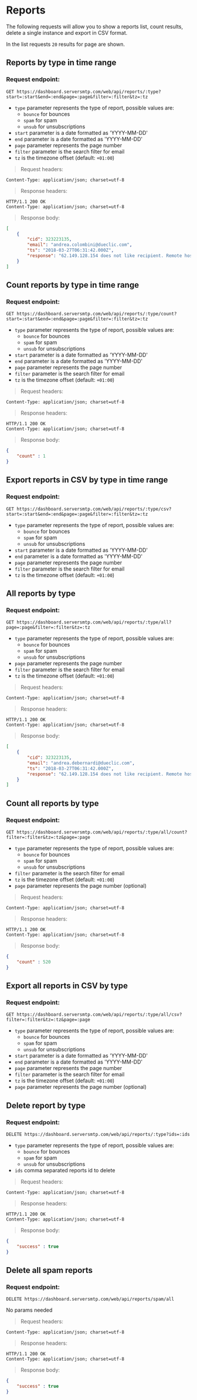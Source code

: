 # Reports

The following requests will allow you to show a reports list, count results, delete a single instance and export in CSV format.

In the list requests `20` results for page are shown.

## Reports by type in time range

### Request endpoint:

`
GET https://dashboard.serversmtp.com/web/api/reports/:type?start=:start&end=:end&page=:page&filter=:filter&tz=:tz
`

- `type` parameter represents the type of report, possible values are:
    - `bounce` for bounces
    - `spam` for spam
    - `unsub` for unsubscriptions
- `start` parameter is a date formatted as 'YYYY-MM-DD'
- `end` parameter is a date formatted as 'YYYY-MM-DD'
- `page` parameter represents the page number
- `filter` parameter is the search filter for email
- `tz` is the timezone offset (default: `+01:00`)

> Request headers:

```
Content-Type: application/json; charset=utf-8
```

> Response headers:

```
HTTP/1.1 200 OK
Content-Type: application/json; charset=utf-8
```

> Response body:

```json
[
    {
        "cid": 323223135,
        "email": "andrea.colombini@dueclic.com",
        "ts": "2018-03-27T06:31:42.000Z",
        "response": "62.149.128.154 does not like recipient. Remote host said: 550 5.1.1 <andrea.colombini@dueclic.com> : sorry, no mailbox here by that name (#5.1.1 - chkuser) {1.2.3.4} Giving up on 1.2.3.4. "
    }
]
```

## Count reports by type in time range

### Request endpoint:

`
GET https://dashboard.serversmtp.com/web/api/reports/:type/count?start=:start&end=:end&page=:page&filter=:filter&tz=:tz
`

- `type` parameter represents the type of report, possible values are:
    - `bounce` for bounces
    - `spam` for spam
    - `unsub` for unsubscriptions
- `start` parameter is a date formatted as 'YYYY-MM-DD'
- `end` parameter is a date formatted as 'YYYY-MM-DD'
- `page` parameter represents the page number
- `filter` parameter is the search filter for email
- `tz` is the timezone offset (default: `+01:00`)

> Request headers:

```
Content-Type: application/json; charset=utf-8
```

> Response headers:

```
HTTP/1.1 200 OK
Content-Type: application/json; charset=utf-8
```

> Response body:

```json
{
    "count" : 1
}
```

## Export reports in CSV by type in time range

### Request endpoint:

`
GET https://dashboard.serversmtp.com/web/api/reports/:type/csv?start=:start&end=:end&page=:page&filter=:filter&tz=:tz
`

- `type` parameter represents the type of report, possible values are:
    - `bounce` for bounces
    - `spam` for spam
    - `unsub` for unsubscriptions
- `start` parameter is a date formatted as 'YYYY-MM-DD'
- `end` parameter is a date formatted as 'YYYY-MM-DD'
- `page` parameter represents the page number
- `filter` parameter is the search filter for email
- `tz` is the timezone offset (default: `+01:00`)

## All reports by type

### Request endpoint:

`
GET https://dashboard.serversmtp.com/web/api/reports/:type/all?page=:page&filter=:filter&tz=:tz
`

- `type` parameter represents the type of report, possible values are:
    - `bounce` for bounces
    - `spam` for spam
    - `unsub` for unsubscriptions
- `page` parameter represents the page number
- `filter` parameter is the search filter for email
- `tz` is the timezone offset (default: `+01:00`)

> Request headers:

```
Content-Type: application/json; charset=utf-8
```

> Response headers:

```
HTTP/1.1 200 OK
Content-Type: application/json; charset=utf-8
```

> Response body:

```json
[
    {
        "cid": 323223135,
        "email": "andrea.debernardi@dueclic.com",
        "ts": "2018-03-27T06:31:42.000Z",
        "response": "62.149.128.154 does not like recipient. Remote host said: 550 5.1.1 <andrea.debernardi@dueclic.com> : sorry, no mailbox here by that name (#5.1.1 - chkuser) {1.2.3.4} Giving up on 1.2.3.4. "
    }
]
```

## Count all reports by type

### Request endpoint:

`
GET https://dashboard.serversmtp.com/web/api/reports/:type/all/count?filter=:filter&tz=:tz&page=:page
`

- `type` parameter represents the type of report, possible values are:
    - `bounce` for bounces
    - `spam` for spam
    - `unsub` for unsubscriptions
- `filter` parameter is the search filter for email
- `tz` is the timezone offset (default: `+01:00`)
- `page` parameter represents the page number (optional)

> Request headers:

```
Content-Type: application/json; charset=utf-8
```

> Response headers:

```
HTTP/1.1 200 OK
Content-Type: application/json; charset=utf-8
```

> Response body:

```json
{
    "count" : 520
}
```

## Export all reports in CSV by type

### Request endpoint:

`
GET https://dashboard.serversmtp.com/web/api/reports/:type/all/csv?filter=:filter&tz=:tz&page=:page
`

- `type` parameter represents the type of report, possible values are:
    - `bounce` for bounces
    - `spam` for spam
    - `unsub` for unsubscriptions
- `start` parameter is a date formatted as 'YYYY-MM-DD'
- `end` parameter is a date formatted as 'YYYY-MM-DD'
- `page` parameter represents the page number
- `filter` parameter is the search filter for email
- `tz` is the timezone offset (default: `+01:00`)
- `page` parameter represents the page number (optional)

## Delete report by type

### Request endpoint:

`
DELETE https://dashboard.serversmtp.com/web/api/reports/:type?ids=:ids
`

- `type` parameter represents the type of report, possible values are:
    - `bounce` for bounces
    - `spam` for spam
    - `unsub` for unsubscriptions
- `ids` comma separated reports id to delete

> Request headers:

```
Content-Type: application/json; charset=utf-8
```

> Response headers:

```
HTTP/1.1 200 OK
Content-Type: application/json; charset=utf-8
```

> Response body:

```json
{
    "success" : true
}
```

## Delete all spam reports

### Request endpoint:

`
DELETE https://dashboard.serversmtp.com/web/api/reports/spam/all
`

No params needed

> Request headers:

```
Content-Type: application/json; charset=utf-8
```

> Response headers:

```
HTTP/1.1 200 OK
Content-Type: application/json; charset=utf-8
```

> Response body:

```json
{
    "success" : true
}
```